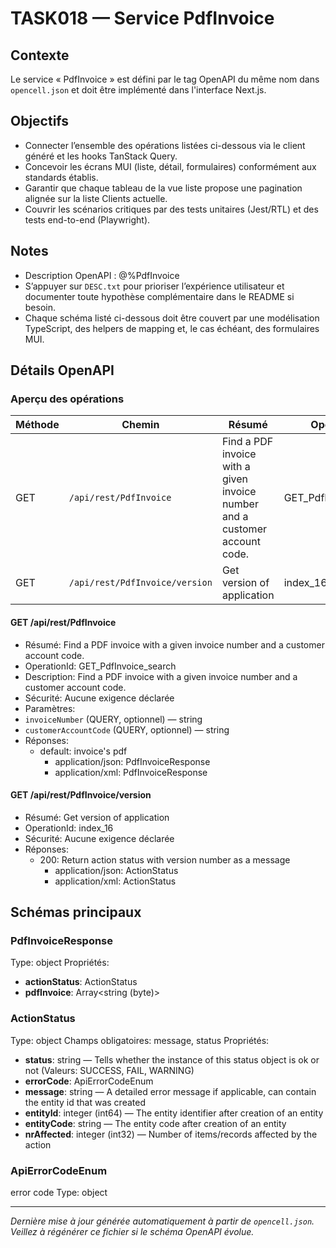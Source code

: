 # TASK018 — Service PdfInvoice

## Contexte
Le service « PdfInvoice » est défini par le tag OpenAPI du même nom dans `opencell.json` et doit être implémenté dans l'interface Next.js.

## Objectifs
- Connecter l’ensemble des opérations listées ci-dessous via le client généré et les hooks TanStack Query.
- Concevoir les écrans MUI (liste, détail, formulaires) conformément aux standards établis.
- Garantir que chaque tableau de la vue liste propose une pagination alignée sur la liste Clients actuelle.
- Couvrir les scénarios critiques par des tests unitaires (Jest/RTL) et des tests end-to-end (Playwright).

## Notes
- Description OpenAPI : @%PdfInvoice
- S’appuyer sur `DESC.txt` pour prioriser l’expérience utilisateur et documenter toute hypothèse complémentaire dans le README si besoin.
- Chaque schéma listé ci-dessous doit être couvert par une modélisation TypeScript, des helpers de mapping et, le cas échéant, des formulaires MUI.

## Détails OpenAPI

### Aperçu des opérations

| Méthode | Chemin | Résumé | OperationId |
| --- | --- | --- | --- |
| GET | `/api/rest/PdfInvoice` |  Find a PDF invoice with a given invoice number and a customer account code.   |     GET_PdfInvoice_search |
| GET | `/api/rest/PdfInvoice/version` | Get version of application | index_16 |

#### GET /api/rest/PdfInvoice

- Résumé:  Find a PDF invoice with a given invoice number and a customer account code.  
- OperationId:     GET_PdfInvoice_search
- Description: Find a PDF invoice with a given invoice number and a customer account code.
- Sécurité: Aucune exigence déclarée
- Paramètres:
- `invoiceNumber` (QUERY, optionnel) — string
- `customerAccountCode` (QUERY, optionnel) — string
- Réponses:
  - default: invoice's pdf
    - application/json: PdfInvoiceResponse
    - application/xml: PdfInvoiceResponse

#### GET /api/rest/PdfInvoice/version

- Résumé: Get version of application
- OperationId: index_16
- Sécurité: Aucune exigence déclarée
- Réponses:
  - 200: Return action status with version number as a message
    - application/json: ActionStatus
    - application/xml: ActionStatus

## Schémas principaux

### PdfInvoiceResponse
Type: object
Propriétés:
- **actionStatus**: ActionStatus
- **pdfInvoice**: Array<string (byte)>

### ActionStatus
Type: object
Champs obligatoires: message, status
Propriétés:
- **status**: string — Tells whether the instance of this status object is ok or not (Valeurs: SUCCESS, FAIL, WARNING)
- **errorCode**: ApiErrorCodeEnum
- **message**: string — A detailed error message if applicable, can contain the entity id that was created
- **entityId**: integer (int64) — The entity identifier after creation of an entity
- **entityCode**: string — The entity code after creation of an entity
- **nrAffected**: integer (int32) — Number of items/records affected by the action

### ApiErrorCodeEnum
error code
Type: object

---

_Dernière mise à jour générée automatiquement à partir de `opencell.json`. Veillez à régénérer ce fichier si le schéma OpenAPI évolue._
